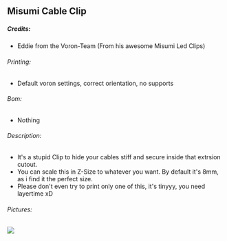 ## Misumi Cable Clip
##### Credits:
- Eddie from the Voron-Team (From his awesome Misumi Led Clips)

###### Printing:
- Default voron settings, correct orientation, no supports

###### Bom:
- Nothing

###### Description:
- It's a stupid Clip to hide your cables stiff and secure inside that extrsion cutout.
- You can scale this in Z-Size to whatever you want. By default it's 8mm, as i find it the perfect size.
- Please don't even try to print only one of this, it's tinyyy, you need layertime xD

###### Pictures:
![](https://github.com/Ramalama2/Voron-2-Mods/raw/main/Misumi_Cable_Clip/Pic-Index.jpg)
